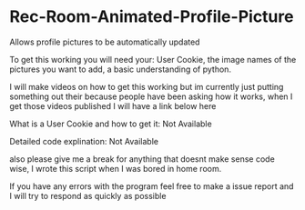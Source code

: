 # Rec-Room-Animated-Profile-Picture
Allows profile pictures to be automatically updated

To get this working you will need your: User Cookie, the image names of the pictures you want to add, a basic understanding of python.

I will make videos on how to get this working but im currently just putting something out their because people have been asking how it works, when I get those videos published I will have a link below here

What is a User Cookie and how to get it: Not Available

Detailed code explination: Not Available


also please give me a break for anything that doesnt make sense code wise, I wrote this script when I was bored in home room.

If you have any errors with the program feel free to make a issue report and I will try to respond as quickly as possible
